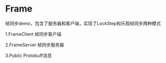 # Frame
帧同步demo，包含了服务器和客户端，实现了LockStep和乐观帧同步两种模式

1.FrameClient 帧同步客户端

2.FrameServer 帧同步服务器

3.Public      Protobuff消息
